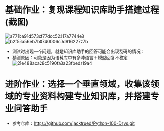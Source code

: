 # 基础作业：复现课程知识库助手搭建过程 (截图)
![a771ba91d573cf77dcc52217a7744e8](https://github.com/baijiesong/InternLM_Learning/assets/105435837/e88f3a71-b1de-4e15-af96-50312aef05fc)
![b2f56a56eb7b8740006c0d91622727b](https://github.com/baijiesong/InternLM_Learning/assets/105435837/6afa845a-7784-4c5f-aa27-ddeb53e667a2)
* 测试时出现一个问题，就是知识库助手的回答可能会出现乱码的情况：
* 猜测原因：可能是因为语料库中有多种语言＋模型回复不稳定
![21e488aca28c5190fa3a23fbeda19a4](https://github.com/baijiesong/InternLM_Learning/assets/105435837/22a90a48-e55c-4962-9411-47588bfb46e4)
# 进阶作业：选择一个垂直领域，收集该领域的专业资料构建专业知识库，并搭建专业问答助手
* 参考仓库：https://github.com/jackfrued/Python-100-Days.git
